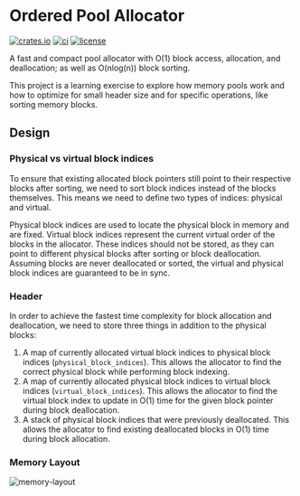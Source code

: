 # Ordered Pool Allocator

[![crates.io](https://img.shields.io/crates/v/ordered-pool-allocator)](https://crates.io/crates/ordered-pool-allocator)
[![ci](https://github.com/george-lim/ordered-pool-allocator/workflows/CI/badge.svg)](https://github.com/george-lim/ordered-pool-allocator/actions)
[![license](https://img.shields.io/github/license/george-lim/ordered-pool-allocator)](https://github.com/george-lim/ordered-pool-allocator/blob/main/LICENSE)

A fast and compact pool allocator with O(1) block access, allocation, and deallocation; as well as O(nlog(n)) block sorting.

This project is a learning exercise to explore how memory pools work and how to optimize for small header size and for specific operations, like sorting memory blocks.

## Design

### Physical vs virtual block indices

To ensure that existing allocated block pointers still point to their respective blocks after sorting, we need to sort block indices instead of the blocks themselves. This means we need to define two types of indices: physical and virtual.

Physical block indices are used to locate the physical block in memory and are fixed. Virtual block indices represent the current virtual order of the blocks in the allocator. These indices should not be stored, as they can point to different physical blocks after sorting or block deallocation. Assuming blocks are never deallocated or sorted, the virtual and physical block indices are guaranteed to be in sync.

### Header

In order to achieve the fastest time complexity for block allocation and deallocation, we need to store three things in addition to the physical blocks:

1. A map of currently allocated virtual block indices to physical block indices (`physical_block_indices`). This allows the allocator to find the correct physical block while performing block indexing.
2. A map of currently allocated physical block indices to virtual block indices (`virtual_block_indices`). This allows the allocator to find the virtual block index to update in O(1) time for the given block pointer during block deallocation.
3. A stack of physical block indices that were previously deallocated. This allows the allocator to find existing deallocated blocks in O(1) time during block allocation.

### Memory Layout

![memory-layout](https://github.com/george-lim/ordered-pool-allocator/assets/21700768/24c78c1d-e0d4-48ce-9d0d-963fb45dde9b)
